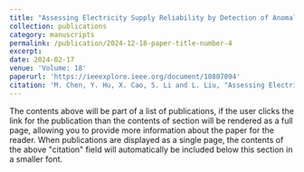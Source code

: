```yaml
---
title: "Assessing Electricity Supply Reliability by Detection of Anomalies in Daily Nighttime Light"
collection: publications
category: manuscripts
permalink: /publication/2024-12-18-paper-title-number-4
excerpt: 
date: 2024-02-17
venue: 'Volume: 18'
paperurl: 'https://ieeexplore.ieee.org/document/10807094'
citation: 'M. Chen, Y. Hu, X. Cao, S. Li and L. Liu, "Assessing Electricity Supply Reliability by Detection of Anomalies in Daily Nighttime Light," in IEEE Journal of Selected Topics in Applied Earth Observations and Remote Sensing, vol. 18, pp. 2990-2999, 2025, doi: 10.1109/JSTARS.2024.3520168.'
---
```


The contents above will be part of a list of publications, if the user clicks the link for the publication than the contents of section will be rendered as a full page, allowing you to provide more information about the paper for the reader. When publications are displayed as a single page, the contents of the above "citation" field will automatically be included below this section in a smaller font.
